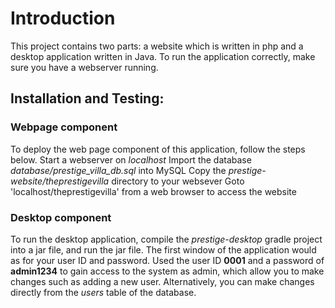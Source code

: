 # Introduction
This project contains two parts: a website which is written in php and a desktop application written in Java. To run the application correctly, make sure you have a webserver running.

## Installation and Testing:
### Webpage component
To deploy the web page component of this application, follow the steps below.
    Start a webserver on *localhost*
    Import the database *database/prestige_villa_db.sql* into MySQL
    Copy the *prestige-website/theprestigevilla* directory to your websever
    Goto 'localhost/theprestigevilla' from a web browser to access the website

### Desktop component   
To run the desktop application, compile the *prestige-desktop* gradle project into a jar file, and run the jar file. The first window of the application would as for your user ID and password. Used the user ID **0001** and a password of **admin1234** to gain access to the system as admin, which allow you to make changes such as adding a new user. Alternatively, you can make changes directly from the *users* table of the database.

